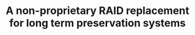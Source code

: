 ---
abstract: null
creators:
- Goebert, Samuel
- Sarti, Alain
date: null
document_url: https://services.phaidra.univie.ac.at/api/object/o:294263/download
grand_parent: iPRES
institutions: []
keywords:
- singapore
landing_page_url: https://phaidra.univie.ac.at/o:294263
language: eng
layout: publication
license: CC BY-SA 3.0 AT
notes_url: null
parent: iPRES 2011
publication_type: paper
size: 531145
slides_url: null
source_name: iPRES
title: A non-proprietary RAID replacement for long term preservation systems
year: 2011
---